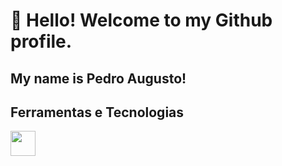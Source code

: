 # 👋 Hello! Welcome to my Github profile.
## My name is Pedro Augusto!




## Ferramentas e Tecnologias
<img loading="lazy" src="https://cdn.jsdelivr.net/gh/devicons/devicon@latest/icons/html5/html5-original.svg"  src="https://cdn.jsdelivr.net/gh/devicons/devicon@latest/icons/css3/css3-original.svg" width="40" height="40" />



